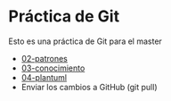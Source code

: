 # Práctica de Git

Esto es una práctica de Git para el master

- [02-patrones](https://github.com/Juzzgoo/git_practicas/tree/main/02-patrones)
- [03-conocimiento](https://github.com/Juzzgoo/git_practicas/tree/main/03-conocimiento)
- [04-plantuml](https://github.com/Juzzgoo/git_practicas/tree/main/04-plantuml)
- Enviar los cambios a GitHub (git pull)